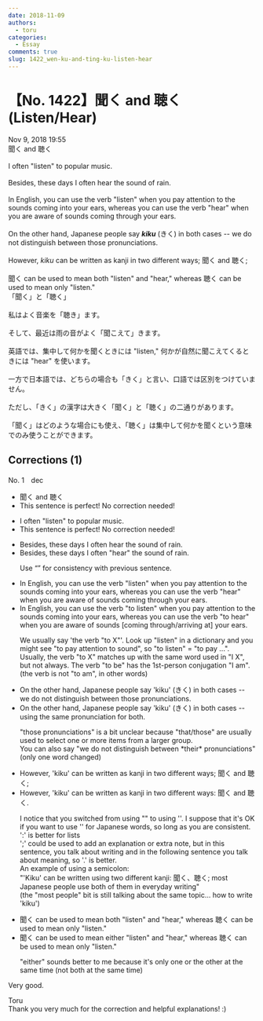 ```yaml
---
date: 2018-11-09
authors:
  - toru
categories:
  - Essay
comments: true
slug: 1422_wen-ku-and-ting-ku-listen-hear
---
```


# 【No. 1422】聞く and 聴く (Listen/Hear)
<div class="date">Nov 9, 2018 19:55</div>
<div id="post"><div id="body_show_ori">
聞く and 聴く<br/><br/>I often "listen" to popular music.<br/><br/>Besides, these days I often hear the sound of rain.<br/><br/>In English, you can use the verb "listen" when you pay attention to the sounds coming into your ears, whereas you can use the verb "hear" when you are aware of sounds coming through your ears.<br/><br/>On the other hand, Japanese people say <strong><em>kiku</em></strong> (きく) in both cases -- we do not distinguish between those pronunciations.<br/><br/>However, <em>kiku</em> can be written as kanji in two different ways; 聞く and 聴く;<br/><br/>聞く can be used to mean both "listen" and "hear," whereas 聴く can be used to mean only "listen."
</div></div>

<!-- more -->

<div id="post_ja"><div id="body_show_mo">
「聞く」と「聴く」<br/><br/>私はよく音楽を「聴き」ます。<br/><br/>そして、最近は雨の音がよく「聞こえて」きます。<br/><br/>英語では、集中して何かを聞くときには "listen," 何かが自然に聞こえてくるときには "hear" を使います。<br/><br/>一方で日本語では、どちらの場合も「きく」と言い、口語では区別をつけていません。<br/><br/>ただし、「きく」の漢字は大きく「聞く」と「聴く」の二通りがあります。<br/><br/>「聞く」はどのような場合にも使え、「聴く」は集中して何かを聞くという意味でのみ使うことができます。
</div></div>

## Corrections (1)
<div id="block"><div class="first_name"> No. 1　<span class="just_name">dec</span></div><div id="block2">
<ul class="correction_field">
<li class="incorrect">聞く and 聴く</li>
<li class="corrected perfect">This sentence is perfect! No correction needed!</li>
</ul>
<ul class="correction_field">
<li class="incorrect">I often "listen" to popular music.</li>
<li class="corrected perfect">This sentence is perfect! No correction needed!</li>
</ul>
<ul class="correction_field">
<li class="incorrect">Besides, these days I often hear the sound of rain.</li>
<li class="corrected correct">
Besides, these days I often <span class="f_blue">"hear"</span> the sound of rain.
<p class="correction_comment">Use “” for consistency with previous sentence.</p>
</li>
</ul>
<ul class="correction_field">
<li class="incorrect">In English, you can use the verb "listen" when you pay attention to the sounds coming into your ears, whereas you can use the verb "hear" when you are aware of sounds coming through your ears.</li>
<li class="corrected correct">
In English, you can use the verb "<span class="f_blue">to </span>listen" when you pay attention to the sounds coming into your ears, whereas you can use the verb "<span class="f_blue">to </span>hear" when you are aware of sounds <span class="f_blue">[coming through/arriving at]</span> your ears.
<p class="correction_comment">We usually say 'the verb "to X"'. Look up "listen" in a dictionary and you might see "to pay attention to sound", so "to listen" = "to pay ...".<br/>Usually, the verb "to X" matches up with the same word used in "I X", but not always. The verb "to be" has the 1st-person conjugation "I am". (the verb is not "to am", in other words)</p>
</li>
</ul>
<ul class="correction_field">
<li class="incorrect">On the other hand, Japanese people say 'kiku' (きく) in both cases -- we do not distinguish between those pronunciations.</li>
<li class="corrected correct">
On the other hand, Japanese people say 'kiku' (きく) in both cases -- <span class="f_blue">using the same pronunciation for both</span>.
<p class="correction_comment">"those pronunciations" is a bit unclear because "that/those" are usually used to select one or more items from a larger group.<br/>You can also say "we do not distinguish between *their* pronunciations" (only one word changed)</p>
</li>
</ul>
<ul class="correction_field">
<li class="incorrect">However, 'kiku' can be written as kanji in two different ways; 聞く and 聴く;</li>
<li class="corrected correct">
However, 'kiku' can be written as kanji in two different ways<span class="f_blue">:</span> 聞く and 聴く<span class="f_blue">.</span>
<p class="correction_comment">I notice that you switched from using "" to using ''. I suppose that it's OK if you want to use '' for Japanese words, so long as you are consistent.<br/>':' is better for lists<br/>';' could be used to add an explanation or extra note, but in this sentence, you talk about writing and in the following sentence you talk about meaning, so '.' is better.<br/>An example of using a semicolon:<br/>"'Kiku' can be written using two different kanji: 聞く、聴く; most Japanese people use both of them in everyday writing"<br/>(the "most people" bit is still talking about the same topic... how to write 'kiku')</p>
</li>
</ul>
<ul class="correction_field">
<li class="incorrect">聞く can be used to mean both "listen" and "hear," whereas 聴く can be used to mean only "listen."</li>
<li class="corrected correct">
聞く can be used to mean <span class="f_blue">either</span> "listen" and "hear," whereas 聴く can be used to mean only "listen."
<p class="correction_comment">"either" sounds better to me because it's only one or the other at the same time (not both at the same time)</p>
</li>
</ul>
<p class="comment_small">
 Very good.
</p>

</div><div class="name"><span class="just_name">Toru</span><br>
Thank you very much for the correction and helpful explanations! :)
</div>
</div>
